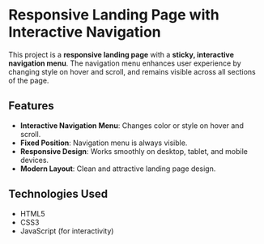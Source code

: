 # Responsive Landing Page with Interactive Navigation

This project is a **responsive landing page** with a **sticky, interactive navigation menu**. The navigation menu enhances user experience by changing style on hover and scroll, and remains visible across all sections of the page.

## Features
- **Interactive Navigation Menu**: Changes color or style on hover and scroll.  
- **Fixed Position**: Navigation menu is always visible.  
- **Responsive Design**: Works smoothly on desktop, tablet, and mobile devices.  
- **Modern Layout**: Clean and attractive landing page design.  

## Technologies Used
- HTML5  
- CSS3  
- JavaScript (for interactivity)  
